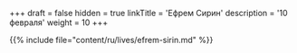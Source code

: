 +++
draft = false
hidden = true
linkTitle = 'Ефрем Сирин'
description = '10 февраля'
weight = 10
+++

{{% include file="content/ru/lives/efrem-sirin.md" %}}
